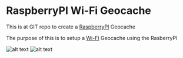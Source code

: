 # RaspberryPI Wi-Fi Geocache 

This is at GIT repo to create a [RaspberryPI](https://www.raspberrypi.org/) Geocache

The purpose of this is to setup a [Wi-Fi](https://en.wikipedia.org/wiki/Wi-Fi) Geocache using the RasberryPI

![alt text](https://www.raspberrypi.org/wp-content/uploads/2012/03/raspberry-pi-logo-212x250.png "RaspberryPI")
![alt text](https://www.geocaching.com/play/Content/images/touch/touch-icon-192x192.png "Geocache")

